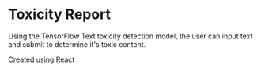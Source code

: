 # Toxicity Report

Using the TensorFlow Text toxicity detection model, the user can input text and submit to determine it's toxic content.


Created using React